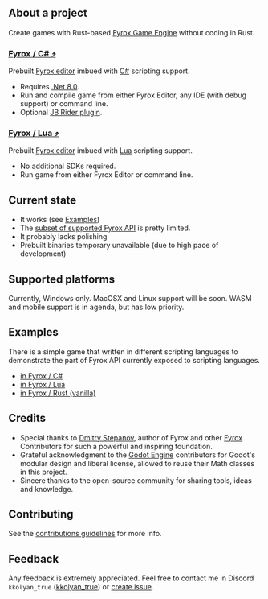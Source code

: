 ## About a project
Create games with Rust-based [Fyrox Game Engine](https://fyrox.rs) without coding in Rust.

###  [Fyrox / C# ⤴](./fyrox_cs/index.html)
Prebuilt [Fyrox editor](https://fyrox-book.github.io/beginning/editor_overview.html) imbued with [C#](https://learnxinyminutes.com/csharp/) scripting support.
* Requires [.Net 8.0](https://dotnet.microsoft.com/en-us/download/dotnet/thank-you/sdk-8.0.410-windows-x64-installer).
* Run and compile game from either Fyrox Editor, any IDE (with debug support) or command line.
* Optional [JB Rider plugin](https://plugins.jetbrains.com/plugin/27613-fyroxlite?noRedirect=true).

### [Fyrox / Lua ⤴](./fyrox_lua/index.html)
Prebuilt [Fyrox editor](https://fyrox-book.github.io/beginning/editor_overview.html) imbued with [Lua](https://learnxinyminutes.com/lua/) scripting support.
* No additional SDKs required.
* Run game from either Fyrox Editor or command line.

## Current state
* It works (see [Examples](#examples))
* The [subset of supported Fyrox API](https://kkolyan.github.io/fyrox_lite/fyrox_cs/scripting_api.html) is pretty limited.
* It probably lacks polishing
* Prebuilt binaries temporary unavailable (due to high pace of development)

## Supported platforms
Currently, Windows only. MacOSX and Linux support will be soon. WASM and mobile support is in agenda, but has low priority.

## Examples
There is a simple game that written in different scripting languages to demonstrate the part of Fyrox API currently exposed to scripting languages.
* [in Fyrox / C#](https://github.com/kkolyan/fyrox_lite/blob/main/showcase/guards_cs)
* [in Fyrox / Lua](https://github.com/kkolyan/fyrox_lite/blob/main/showcase/guards_lua)
* [in Fyrox / Rust (vanilla)](https://github.com/kkolyan/fyrox_lite/blob/main/showcase/guards_vanilla)

## Credits
* Special thanks to [Dmitry Stepanov](https://github.com/mrDIMAS), author of Fyrox and other [Fyrox](https://github.com/FyroxEngine/Fyrox/) Contributors for such a powerful and inspiring foundation.
* Grateful acknowledgment to the [Godot Engine](https://github.com/godotengine/godot) contributors for Godot's modular design and liberal license, allowed to reuse their Math classes in this project.
* Sincere thanks to the open-source community for sharing tools, ideas and knowledge.

## Contributing
See the [contributions guidelines](https://github.com/kkolyan/fyrox_lite/blob/main/CONTRIBUTING.md) for more info.

## Feedback
Any feedback is extremely appreciated.
Feel free to contact me in Discord `kkolyan_true` ([kkolyan_true](https://discord.com/users/333644000302989314)) or [create issue](https://github.com/kkolyan/fyrox_lite/issues/new).

